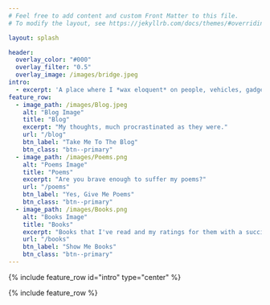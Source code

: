 ```yaml
---
# Feel free to add content and custom Front Matter to this file.
# To modify the layout, see https://jekyllrb.com/docs/themes/#overriding-theme-defaults

layout: splash

header:
  overlay_color: "#000"
  overlay_filter: "0.5"
  overlay_image: /images/bridge.jpeg
intro: 
  - excerpt: 'A place where I *wax eloquent* on people, vehicles, gadgets or whatever catches my fancy. It generally takes a long time for the thoughts to travel from mind to here; ergo the title of this site'
feature_row:
  - image_path: /images/Blog.jpeg
    alt: "Blog Image"
    title: "Blog"
    excerpt: "My thoughts, much procrastinated as they were."
    url: "/blog"
    btn_label: "Take Me To The Blog"
    btn_class: "btn--primary"
  - image_path: /images/Poems.png
    alt: "Poems Image"
    title: "Poems"
    excerpt: "Are you brave enough to suffer my poems?"
    url: "/poems"
    btn_label: "Yes, Give Me Poems"
    btn_class: "btn--primary"
  - image_path: /images/Books.png
    alt: "Books Image"
    title: "Books"
    excerpt: "Books that I've read and my ratings for them with a succinct summary description."
    url: "/books"
    btn_label: "Show Me Books"
    btn_class: "btn--primary"
---
```


{% include feature_row id="intro" type="center" %}

{% include feature_row %}
